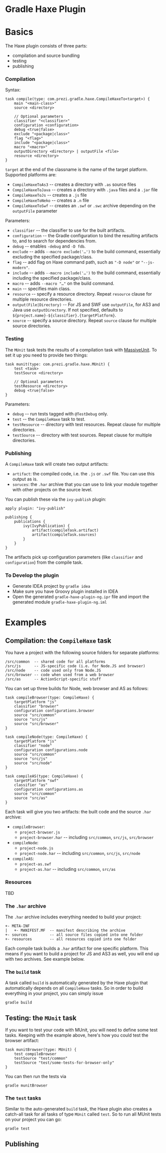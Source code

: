Gradle Haxe Plugin
==================

# Basics

The Haxe plugin consists of three parts:

* compilation and source bundling
* testing
* publishing

### Compilation

Syntax:

	task compile(type: com.prezi.gradle.haxe.CompileHaxeTo<target>) {
		main "<main-class>"
		source <directory>

		// Optional parameters
		classifier "<classifier>"
		configuration <configuration>
		debug <true|false>
		exclude "<package|class>"
		flag "<flag>"
		include "<package|class>"
		macro "<macro>"
		outputDirectory <directory> | outputFile <file>
		resource <directory>
	}

`target` at the end of the classname is the name of the target platform. Supported platforms are:

* `CompileHaxeToAs3` -- creates a directory with `.as` source files
* `CompileHaxeToJava` -- creates a directory with `.java` files and a `.jar` file
* `CompileHaxeToJs` -- creates a `.js` file
* `CompileHaxeToNeko` -- creates a `.n` file
* `CompileHaxeToSwf` -- creates an `.swf` or `.swc` archive depending on the `outputFile` parameter

Parameters:

* `classifier` -- the classifier to use for the built artifacts.
* `configuration` -- the Gradle configuration to bind the resulting artifacts to, and to search for dependencies from.
* `debug` -- enables `-debug` and `-D fdb`.
* `exclude` -- adds `--macro exclude('…')` to the build command, essentially excluding the specified package/class.
* `flag` -- add flag on Haxe command path, such as `"-D node"` or `"--js-modern"`.
* `include` -- adds `--macro include('…')` to the build command, essentially including the specified package/class.
* `macro` -- adds `--macro "…"` on the build command.
* `main` -- specifies main class.
* `resource` -- specify a resource directory. Repeat `resource` clause for multiple resource directories.
* `output(File|Directory)` -- For JS and SWF use `outputFile`, for AS3 and Java use `outputDirectory`. If not specified, defaults to `${project.name}-${classifier}.{targetPlatform}`.
* `source` -- specify a source directory. Repeat `source` clause for multiple source directories.

### Testing

The `MUnit` task tests the results of a compilation task with [MassiveUnit](https://github.com/massiveinteractive/MassiveUnit). To set it up you need to provide two things:

	task munit(type: com.prezi.gradle.haxe.MUnit) {
		test <task>
		testSource <directory>

		// Optional parameters
		testResource <directory>
		debug <true|false>
	}

Parameters:

* `debug` -- run tests tagged with `@TestDebug` only.
* `test` -- the `CompileHaxe` task to test.
* `testResource` -- directory with test resources. Repeat clause for multiple directories.
* `testSource` -- directory with test sources. Repeat clause for multiple directories.


### Publishing

A `CompileHaxe` task will create two output artifacts:

* `artifact`: the compiled code, i.e. the `.js` or `.swf` file. You can use this output as is.
* `soruces`: the `.har` archive that you can use to link your module together with other projects on the source level.

You can publish these via the `ivy-publish` plugin:

	apply plugin: "ivy-publish"

	publishing {
		publications {
			ivy(IvyPublication) {
				artifact(compileTask.artifact)
				artifact(compileTask.sources)
			}
		}
	}

The artifacts pick up configuration parameters (like `classifier` and `configuration`) from the compile task.

### To Develop the plugin

* Generate IDEA project by `gradle idea`
* Make sure you have Groovy plugin installed in IDEA
* Open the generated `gradle-haxe-plugin-ng.ipr` file and import the generated module `gradle-haxe-plugin-ng.iml`

# Examples

## Compilation: the `CompileHaxe` task

You have a project with the following source folders for separate platforms:

	/src/common  -- shared code for all platforms
	/src/js      -- JS-specific code (i.e. for Node.JS and browser)
	/src/node    -- code used only from Node.JS
	/src/browser -- code when used from a web browser
	/src/as      -- ActionScript-specific stuff

You can set up three builds for Node, web browser and AS as follows:

	task compileBrowser(type: CompileHaxe) {
		targetPlatform "js"
		classifier "browser"
		configuration configurations.browser
		source "src/common"
		source "src/js"
		source "src/browser"
	}

	task compileNode(type: CompileHaxe) {
		targetPlatform "js"
		classifier "node"
		configuration configurations.node
		source "src/common"
		source "src/js"
		source "src/node"
	}

	task compileAS(type: CompileHaxe) {
		targetPlatform "swf"
		classifier "as"
		configuration configurations.as
		source "src/common"
		source "src/as"
	}

Each task will give you two artifacts: the built code and the source `.har` archive:

* `compileBrowser`:
	* `project-browser.js`
	* `project-browser.har` -- including `src/common`, `src/js`, `src/browser`
* `compileNode`:
	* `project-node.js`
	* `project-node.har` -- including `src/common`, `src/js`, `src/node`
* `compileAS`:
	* `project-as.swf`	
	* `project-as.har` -- including `src/common`, `src/as`


### Resources

TBD

### The `.har` archive

The `.har` archive includes everything needed to build your project:

	+- META-INF
	|   +- MANIFEST.MF  -- manifest describing the archive
	+- sources          -- all source files copied into one folder
	+- resources        -- all resources copied into one folder

Each compile task builds a `.har` artifact for one specific platform. This means if you want to build a project for JS and AS3 as well, you will end up with two archives. See example below.

### The `build` task

A task called `build` is automatically generated by the Haxe plugin that automatically depends on all `CompileHaxe` tasks. So in order to build everything in your project, you can simply issue

	gradle build

## Testing: the `MUnit` task

If you want to test your code with MUnit, you will need to define some test tasks. Keeping with the example above, here's how you could test the browser artifact:

	task munitBrowser(type: MUnit) {
		test compileBrowser
		testSource "test/common"
		testSource "test/some-tests-for-browser-only"
	}

You can then run the tests via

	gradle munitBrowser



### The `test` tasks

Similar to the auto-generated `build` task, the Haxe plugin also creates a catch-all task for all tasks of type `MUnit` called `test`. So to run all MUnit tests on your project you can go:

	gradle test

## Publishing

